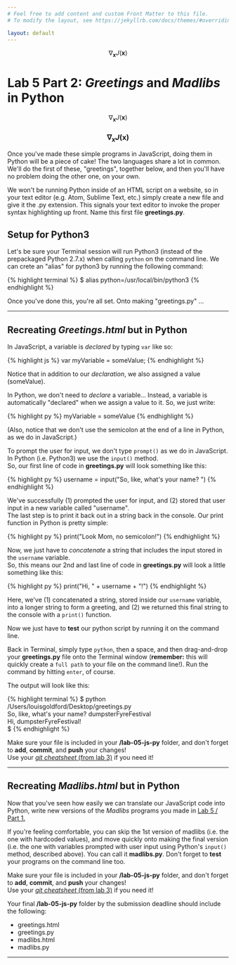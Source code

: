 ```yaml
---
# Feel free to add content and custom Front Matter to this file.
# To modify the layout, see https://jekyllrb.com/docs/themes/#overriding-theme-defaults

layout: default
---
```


<script src="https://cdn.mathjax.org/mathjax/latest/MathJax.js?config=TeX-AMS-MML_HTMLorMML" type="text/javascript"></script>
<!-- http://www.iangoodfellow.com/blog/jekyll/markdown/tex/2016/11/07/latex-in-markdown.html -->

$$ \nabla_\boldsymbol{x} J(\boldsymbol{x}) $$

# Lab 5 Part 2: _Greetings_ and _Madlibs_ in Python  

$$ \nabla_\boldsymbol{x} J(\boldsymbol{x}) $$
### $$ \nabla_\boldsymbol{x} J(\boldsymbol{x}) $$

Once you've made these simple programs in JavaScript, doing them in Python will be a piece of cake!  The two languages share a lot in common. We'll do the first of these, "greetings", together below, and then you'll have no problem doing the other one, on your own.  

We won't be running Python inside of an HTML script on a website, so in your text editor (e.g. Atom, Sublime Text, etc.) simply create a new file and give it the .py extension. This signals your text editor to invoke the proper syntax highlighting up front. Name this first file **greetings.py**.

## Setup for Python3   

Let's be sure your Terminal session will run Python3 (instead of the prepackaged Python 2.7.x) when calling `python` on the command line. We can crete an "alias" for python3 by running the following command:  

  {% highlight terminal %}
  $ alias python=/usr/local/bin/python3 {% endhighlight %}

Once you've done this, you're all set. Onto making "greetings.py" ...  

* * *  

## Recreating _Greetings.html_ but in Python  

In JavaScript, a variable is _declared_ by typing `var` like so:

  {% highlight js %}
  var myVariable = someValue; {% endhighlight %}

Notice that in addition to our _declaration_, we also assigned a value (someValue).

In Python, we don't need to _declare_ a variable... Instead, a variable is automatically "declared" when we assign a value to it. So, we just write:  

  {% highlight py %}
  myVariable = someValue {% endhighlight %}

(Also, notice that we don't use the semicolon at the end of a line in Python, as we do in JavaScript.)  

To prompt the user for input, we don't type `prompt()` as we do in JavaScript. In Python (i.e. Python3) we use the `input()` method.  
So, our first line of code in **greetings.py** will look something like this:  

  {% highlight py %}
  username = input("So, like, what's your name? ") {% endhighlight %}

We've successfully (1) prompted the user for input, and (2) stored that user input in a new variable called "username".  
The last step is to print it back out in a string back in the console. Our print function in Python is pretty simple:

  {% highlight py %}
  print("Look Mom, no semicolon!") {% endhighlight %}

Now, we just have to _concatenate_ a string that includes the input stored in the `username` variable.  
So, this means our 2nd and last line of code in **greetings.py** will look a little something like this:  

  {% highlight py %}
  print("Hi, " + username + "!") {% endhighlight %}

Here, we've (1) concatenated a string, stored inside our `username` variable, into a longer string to form a greeting, and (2) we returned this final string to the console with a `print()` function.  

Now we just have to **test** our python script by running it on the command line.

Back in Terminal, simply type `python`, then a space, and then drag-and-drop your **greetings.py** file onto the Terminal window (**remember:** this will quickly create a `full path` to your file on the command line!). Run the command by hitting `enter`, of course.

The output will look like this:  

  {% highlight terminal %}
  $ python /Users/louisgoldford/Desktop/greetings.py  
  So, like, what's your name? dumpsterFyreFestival  
  Hi, dumpsterFyreFestival!  
  $ {% endhighlight %}

Make sure your file is included in your **/lab-05-js-py** folder, and don't forget to **add**, **commit**, and **push** your changes!  
Use your [_git cheatsheet_ (from lab 3)](/Goldford-MTEC1003-OL04/labs/03/lab-03-git-intro.html) if you need it!  

* * *   

## Recreating _Madlibs.html_ but in Python  

Now that you've seen how easily we can translate our JavaScript code into Python, write new versions of the _Madlibs_ programs you made in [Lab 5 / Part 1.](/Goldford-MTEC1003-OL04/labs/05/lab-05-part1-js-basics.html)

If you're feeling comfortable, you can skip the 1st version of madlibs (i.e. the one with hardcoded values), and move quickly onto making the final version (i.e. the one with variables prompted with user input using Python's `input()` method, described above). You can call it **madlibs.py**. Don't forget to **test** your programs on the command line too.  

Make sure your file is included in your **/lab-05-js-py** folder, and don't forget to **add**, **commit**, and **push** your changes!  
Use your [_git cheatsheet_ (from lab 3)](/Goldford-MTEC1003-OL04/labs/03/lab-03-git-intro.html) if you need it!  

Your final **/lab-05-js-py** folder by the submission deadline should include the following:  
* greetings.html  
* greetings.py   
* madlibs.html  
* madlibs.py  

* * *  
